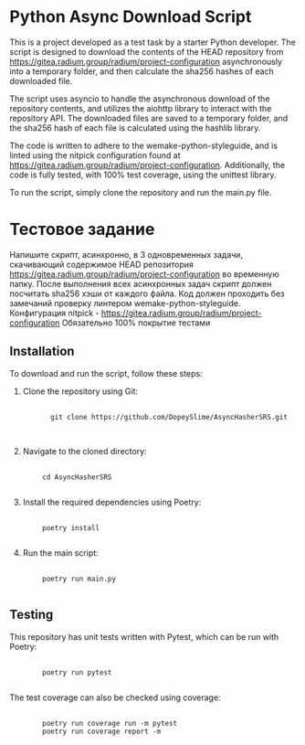 # Python Async Download Script
This is a project developed as a test task by a starter Python developer. The script is designed to download the contents of the HEAD repository from https://gitea.radium.group/radium/project-configuration asynchronously into a temporary folder, and then calculate the sha256 hashes of each downloaded file.

The script uses asyncio to handle the asynchronous download of the repository contents, and utilizes the aiohttp library to interact with the repository API. The downloaded files are saved to a temporary folder, and the sha256 hash of each file is calculated using the hashlib library.

The code is written to adhere to the wemake-python-styleguide, and is linted using the nitpick configuration found at https://gitea.radium.group/radium/project-configuration. Additionally, the code is fully tested, with 100% test coverage, using the unittest library.

To run the script, simply clone the repository and run the main.py file.

# Тестовое задание

Напишите скрипт, асинхронно, в 3 одновременных задачи, скачивающий содержимое HEAD репозитория https://gitea.radium.group/radium/project-configuration во временную папку.
После выполнения всех асинхронных задач скрипт должен посчитать sha256 хэши от каждого файла.
Код должен проходить без замечаний проверку линтером wemake-python-styleguide. Конфигурация nitpick - https://gitea.radium.group/radium/project-configuration
Обязательно 100% покрытие тестами

## Installation
To download and run the script, follow these steps:
1. Clone the repository using Git:
  <pre>
      <code>
          git clone https://github.com/DopeySlime/AsyncHasherSRS.git
      </code>
  </pre>
2. Navigate to the cloned directory:
<pre>
    <code>
        cd AsyncHasherSRS
    </code>
</pre>
3. Install the required dependencies using Poetry:
<pre>
    <code>
        poetry install
    </code>
</pre>
4. Run the main script:
<pre>
    <code>
        poetry run main.py
    </code>
</pre>

## Testing
This repository has unit tests written with Pytest, which can be run with Poetry:
<pre>
    <code>
        poetry run pytest
    </code>
</pre>
The test coverage can also be checked using coverage:
<pre>
    <code>
        poetry run coverage run -m pytest
        poetry run coverage report -m
    </code>
</pre>
